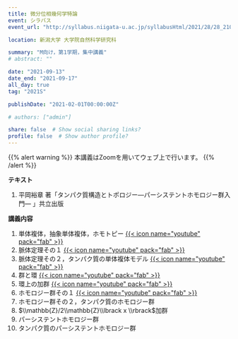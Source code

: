 ```yaml
---
title: 微分位相幾何学特論
event: シラバス
event_url: "http://syllabus.niigata-u.ac.jp/syllabusHtml/2021/28/28_210F3163_ja_JP.html"

location: 新潟大学 大学院自然科学研究科

summary: "M向け，第1学期，集中講義"
# abstract: ""

date: "2021-09-13"
date_end: "2021-09-17"
all_day: true
tag: "2021S"

publishDate: "2021-02-01T00:00:00Z"

# authors: ["admin"]

share: false  # Show social sharing links?
profile: false  # Show author profile?
---
```

{{% alert warning %}}
本講義はZoomを用いてウェブ上で行います。
{{% /alert %}}

**テキスト**

1. 平岡裕章 著「タンパク質構造とトポロジー―パーシステントホモロジー群入門― 」共立出版

**講義内容**

1. 単体複体，抽象単体複体，ホモトピー
	[{{< icon name="youtube" pack="fab" >}}](https://youtu.be/kAvmwyo4wCc)
2. 脈体定理その１
	[{{< icon name="youtube" pack="fab" >}}](https://youtu.be/3S_YfM_wlJ0)
3. 脈体定理その２，タンパク質の単体複体モデル
	[{{< icon name="youtube" pack="fab" >}}](https://youtu.be/TOJGQ2GpfFc)
4. 群と環
	[{{< icon name="youtube" pack="fab" >}}](https://youtu.be/pHYPFhZLwyI)
5. 環上の加群
	[{{< icon name="youtube" pack="fab" >}}](https://youtu.be/s44ZlC0ruXA)
6. ホモロジー群その１
	[{{< icon name="youtube" pack="fab" >}}](https://youtu.be/waBOf4A6wMk)
7. ホモロジー群その２，タンパク質のホモロジー群
8. $\\mathbb{Z}/2\\mathbb{Z}\\lbrack x \\rbrack$加群
9. パーシステントホモロジー群
10. タンパク質のパーシステントホモロジー群